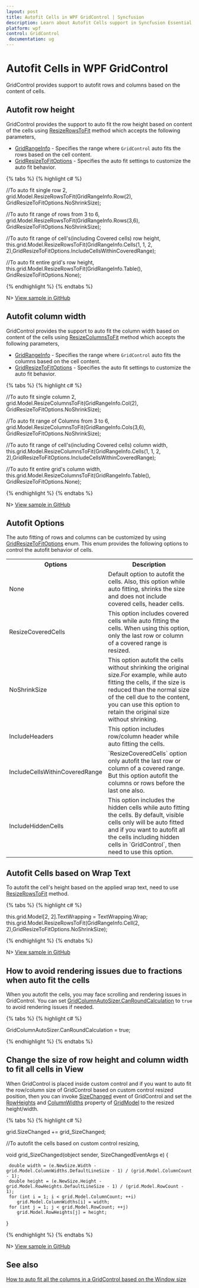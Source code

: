 ```yaml
---
layout: post
title: Autofit Cells in WPF GridControl | Syncfusion
description: Learn about Autofit Cells support in Syncfusion Essential Studio WPF GridControl, its elements and more details.
platform: wpf
control: GridControl
 documentation: ug
---
```


# Autofit Cells in WPF GridControl

GridControl provides support to autofit rows and columns based on the content of cells.

## Autofit row height

GridControl provides the support to auto fit the row height based on content of the cells using [ResizeRowsToFit](https://help.syncfusion.com/cr/wpf/Syncfusion.Windows.Controls.Grid.GridModel.html#Syncfusion_Windows_Controls_Grid_GridModel_ResizeRowsToFit_Syncfusion_Windows_Controls_Grid_GridRangeInfo_Syncfusion_Windows_Controls_Grid_GridResizeToFitOptions_) method which accepts the following parameters,

* [GridRangeInfo](https://help.syncfusion.com/cr/wpf/Syncfusion.Windows.Controls.Grid.GridRangeInfo.html) - Specifies the range where `GridControl` auto fits the rows based on the cell content.
* [GridResizeToFitOptions](https://help.syncfusion.com/cr/wpf/Syncfusion.Windows.Controls.Grid.GridResizeToFitOptions.html) - Specifies the auto fit settings to customize the auto fit behavior.

{% tabs %}
{% highlight c# %}

//To auto fit single row 2,
grid.Model.ResizeRowsToFit(GridRangeInfo.Row(2), GridResizeToFitOptions.NoShrinkSize);

//To auto fit range of rows from 3 to 6,
grid.Model.ResizeRowsToFit(GridRangeInfo.Rows(3,6), GridResizeToFitOptions.NoShrinkSize);

//To auto fit range of cell's(including Covered cells) row height,
this.grid.Model.ResizeRowsToFit(GridRangeInfo.Cells(1, 1, 2, 2),GridResizeToFitOptions.IncludeCellsWithinCoveredRange);

//To auto fit entire grid's row height,
this.grid.Model.ResizeRowsToFit(GridRangeInfo.Table(), GridResizeToFitOptions.None);

{% endhighlight %}
{% endtabs %}

N> [View sample in GitHub](https://github.com/SyncfusionExamples/fit-the-column-width-and-row-height-based-on-content-size)

## Autofit column width

GridControl provides the support to auto fit the column width based on content of the cells using [ResizeColumnsToFit](https://help.syncfusion.com/cr/wpf/Syncfusion.Windows.Controls.Grid.GridModel.html#Syncfusion_Windows_Controls_Grid_GridModel_ResizeColumnsToFit_Syncfusion_Windows_Controls_Grid_GridRangeInfo_Syncfusion_Windows_Controls_Grid_GridResizeToFitOptions_) method which accepts the following parameters,

* [GridRangeInfo](https://help.syncfusion.com/cr/wpf/Syncfusion.Windows.Controls.Grid.GridRangeInfo.html) - Specifies the range where `GridControl` auto fits the columns based on the cell content.
* [GridResizeToFitOptions](https://help.syncfusion.com/cr/wpf/Syncfusion.Windows.Controls.Grid.GridResizeToFitOptions.html) - Specifies the auto fit settings to customize the auto fit behavior.

{% tabs %}
{% highlight c# %}

//To auto fit single column 2,
grid.Model.ResizeColumnsToFit(GridRangeInfo.Col(2), GridResizeToFitOptions.NoShrinkSize);

//To auto fit range of Columns from 3 to 6,
grid.Model.ResizeColumnsToFit(GridRangeInfo.Cols(3,6), GridResizeToFitOptions.NoShrinkSize);

//To auto fit range of cell's(including Covered cells) column width,
this.grid.Model.ResizeColumnsToFit(GridRangeInfo.Cells(1, 1, 2, 2),GridResizeToFitOptions.IncludeCellsWithinCoveredRange);

//To auto fit entire grid's column width,
this.grid.Model.ResizeColumnsToFit(GridRangeInfo.Table(), GridResizeToFitOptions.None);

{% endhighlight %}
{% endtabs %}

N> [View sample in GitHub](https://github.com/SyncfusionExamples/fit-the-column-width-and-row-height-based-on-content-size)

## Autofit Options

The auto fitting of rows and columns can be customized by using [GridResizeToFitOptions](https://help.syncfusion.com/cr/wpf/Syncfusion.Windows.Controls.Grid.GridResizeToFitOptions.html) enum. This enum provides the following options to control the autofit behavior of cells.

<table>
<tr>
<th>
Options</th><th>
Description</th></tr>
<tr>
<td>
None</td><td>
Default option to autofit the cells. Also, this option while auto fitting, shrinks the size and does not include covered cells, header cells.</td></tr>
<tr>
<td>
ResizeCoveredCells</td><td>
This option includes covered cells while auto fitting the cells. When using this option, only the last row or column 
of a covered range is resized. </td></tr>
<tr>
<td>
NoShrinkSize</td><td>
This option autofit the cells without shrinking the original size.For example, while auto fitting the cells, if the size is reduced than the normal size of the cell due to the content, you can use this option to retain the original size without shrinking. </td></tr>
<tr>
<td>
IncludeHeaders</td><td>
This option includes row/column header while auto fitting the cells.</td></tr>
<tr>
<td>
IncludeCellsWithinCoveredRange</td><td>
`ResizeCoveredCells` option only autofit the last row or column of a covered range. But this option
autofit the columns or rows before the last one also.</td></tr>
<tr>
<td>
IncludeHiddenCells</td><td>
This option includes the hidden cells while auto fitting the cells. By default, visible cells only will be auto fitted and if you want to autofit all the cells including hidden cells in `GridControl`, then need to use this option.</td></tr>
</table>

## Autofit Cells based on Wrap Text

To autofit the cell's height based on the applied wrap text, need to use [ResizeRowsToFit](https://help.syncfusion.com/cr/wpf/Syncfusion.Windows.Controls.Grid.GridModel.html#Syncfusion_Windows_Controls_Grid_GridModel_ResizeRowsToFit_Syncfusion_Windows_Controls_Grid_GridRangeInfo_Syncfusion_Windows_Controls_Grid_GridResizeToFitOptions_) method.

{% tabs %}
{% highlight c# %}

this.grid.Model[2, 2].TextWrapping = TextWrapping.Wrap;
this.grid.Model.ResizeRowsToFit(GridRangeInfo.Cell(2, 2),GridResizeToFitOptions.NoShrinkSize);

{% endhighlight %}
{% endtabs %}

N> [View sample in GitHub](https://github.com/SyncfusionExamples/fit-the-column-width-and-row-height-based-on-content-size)

## How to avoid rendering issues due to fractions when auto fit the cells

When you autofit the cells, you may face scrolling and rendering issues in GridControl. You can set [GridColumnAutoSizer.CanRoundCalculation](https://help.syncfusion.com/cr/wpf/Syncfusion.Windows.Controls.Grid.GridColumnAutoSizer.html#Syncfusion_Windows_Controls_Grid_GridColumnAutoSizer_CanRoundCalculation) to `true` to avoid rendering issues if needed.

{% tabs %}
{% highlight c# %}

GridColumnAutoSizer.CanRoundCalculation = true;

{% endhighlight %}
{% endtabs %}

## Change the size of row height and column width to fit all cells in View

 When GridControl is placed inside custom control and if you want to auto fit the row/column size of GridControl based on custom control resized position, then you can invoke [SizeChanged](https://docs.microsoft.com/en-us/dotnet/api/system.windows.forms.control.sizechanged?view=netframework-4.8) event of GridControl and set the [RowHeights](https://help.syncfusion.com/cr/wpf/Syncfusion.Windows.Controls.Grid.GridModel.html#Syncfusion_Windows_Controls_Grid_GridModel_RowHeights) and [ColumnWidths](https://help.syncfusion.com/cr/wpf/Syncfusion.Windows.Controls.Grid.GridModel.html#Syncfusion_Windows_Controls_Grid_GridModel_ColumnWidths) property of [GridModel](https://help.syncfusion.com/cr/wpf/Syncfusion.Windows.Controls.Grid.GridModel.html) to the resized height/width.

{% tabs %}
{% highlight c# %}

grid.SizeChanged += grid_SizeChanged;

//To autofit the cells based on custom control resizing,

void grid_SizeChanged(object sender, SizeChangedEventArgs e)
{
           
     double width = (e.NewSize.Width - grid.Model.ColumnWidths.DefaultLineSize - 1) / (grid.Model.ColumnCount - 1);
     double height = (e.NewSize.Height - grid.Model.RowHeights.DefaultLineSize - 1) / (grid.Model.RowCount - 1);
     for (int i = 1; i < grid.Model.ColumnCount; ++i)
        grid.Model.ColumnWidths[i] = width;
     for (int j = 1; j < grid.Model.RowCount; ++j)
        grid.Model.RowHeights[j] = height;
            
}

{% endhighlight %}
{% endtabs %}

N> [View sample in GitHub](https://github.com/SyncfusionExamples/fit-the-columns-and-rows-size-based-on-custom-control-size)


## See also

[How to auto fit all the columns in a GridControl based on the Window size](https://www.syncfusion.com/kb/7810)
